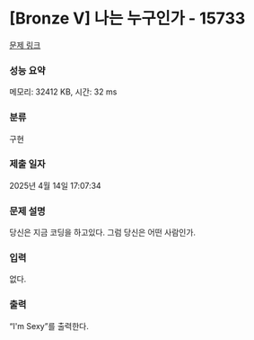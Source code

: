 # [Bronze V] 나는 누구인가 - 15733 

[문제 링크](https://www.acmicpc.net/problem/15733) 

### 성능 요약

메모리: 32412 KB, 시간: 32 ms

### 분류

구현

### 제출 일자

2025년 4월 14일 17:07:34

### 문제 설명

<p>당신은 지금 코딩을 하고있다. 그럼 당신은 어떤 사람인가.</p>

### 입력 

 <p>없다.</p>

### 출력 

 <p>“I'm Sexy”를 출력한다.</p>

